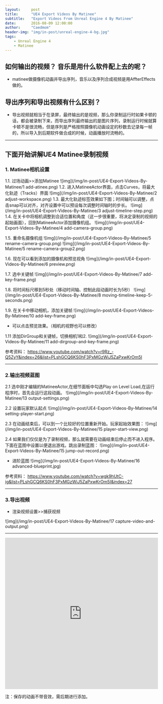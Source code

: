 ```yaml
---
layout:     post
title:      "UE4 Export Videos By Matinee"
subtitle:   "Export Videos From Unreal Engine 4 By Matinee"
date:       2016-08-09 12:00:00
author:     "Caedmom"
header-img: "img/in-post/unreal-engine-4-bg.jpg"
tags:
    - Unreal Engine 4
    - Matinee
---
```



## 如何输出的视频？ 音乐是用什么软件配上去的呢？
* matinee做摄像机动画并导出序列，音乐以及序列合成视频是用AffterEffects做的。
 
## 导出序列和导出视频有什么区别？
* 导出视频就相当于在录屏，最终输出的是视频，那么你录制运行时如果卡顿的话，都会被录制下来，而导出序列最终输出的是图片序列，录制运行时候就算卡顿不是很流畅，但是序列是严格按照摄像机动画设定的秒数去记录每一帧的，所以导入到后期软件做合成的时候，动画播放时流畅的。

---

## 下面开始讲解UE4 Matinee录制视频

### 1. Matinee相机设置
 
1.1. 过场动画>>添加Matinee
![img](/img/in-post/UE4-Export-Videos-By-Matinee/1 add-atinee.png)
1.2. 进入MatineeActor界面，点击Curves，将最大化轨迹（Tracks）界面
![img](/img/in-post/UE4-Export-Videos-By-Matinee/2 adjust-workspace.png)
1.3. 最大化轨迹标签效果如下图；时间轴可以调整，点击snap可以对齐，对齐设置中可以预设每次调整时间轴时的步长。
![img](/img/in-post/UE4-Export-Videos-By-Matinee/3 adjust-timeline-step.png)
1.4. 在关卡中将相机调整到合适位置和角度（这一步很重要，将决定录制的视频的起始画面），回到MatineeActor添加摄像机组。
 ![img](/img/in-post/UE4-Export-Videos-By-Matinee/4 add-camera-group.png)
 
1.5. 重命名摄像机组
![img](/img/in-post/UE4-Export-Videos-By-Matinee/5 rename-camera-group.png)
![img](/img/in-post/UE4-Export-Videos-By-Matinee/5 rename-camera-group2.png) 

 
1.6. 现在可以看到添加的摄像机和预览视角
![img](/img/in-post/UE4-Export-Videos-By-Matinee/6 preview.png)
 
1.7. 选中关键帧
![img](/img/in-post/UE4-Export-Videos-By-Matinee/7 add-key-frame.png)

1.8. 将时间标尺移到5秒处（移动时间轴、控制此段动画时长为5秒）
![img](/img/in-post/UE4-Export-Videos-By-Matinee/8 moving-timeline-keep-5-seconds.png)

1.9. 在关卡中移动相机，添加关键帧
![img](/img/in-post/UE4-Export-Videos-By-Matinee/10 add-key-frame.png)
* 可以点击预览效果。（相机的视野也可以修改）

1.11 添加DirGroup和关键帧，切换相机1和2.
![img](/img/in-post/UE4-Export-Videos-By-Matinee/11 add-dirgroup-and-key-frame.png)
 
参考资料：
https://www.youtube.com/watch?v=r9Rz_-Q5ZyY&index=26&list=PLshGCQ6KS0hF3PxMGzWiJ5ZaPxwKrOm5I
 
---
 
### 2.输出视频蓝图
2.1 选中刚才编辑的MatineeActor,在细节面板中勾选Play on Level Load,在运行程序时，首先会运行这段动画。
![img](/img/in-post/UE4-Export-Videos-By-Matinee/13 output-settings.png)
 
2.2 设置玩家默认起点
![img](/img/in-post/UE4-Export-Videos-By-Matinee/14 setting-player-start.png)
 
2.3 在动画结束后，可以到一个比较好的位置重新开始。玩家起始效果图：
![img](/img/in-post/UE4-Export-Videos-By-Matinee/15 player-start-view.png)
 
2.4 如果我们仅仅是为了录制视频，那么就需要在动画结束后停止而不进入程序。下面在蓝图中设置以便退出游戏。跳出录制蓝图：
![img](/img/in-post/UE4-Export-Videos-By-Matinee/15 jump-out-record.png)
* 进阶蓝图 
![img](/img/in-post/UE4-Export-Videos-By-Matinee/16 advanced-blueprint.jpg)
 
参考资料：
https://www.youtube.com/watch?v=wgk9hUtC-ig&list=PLshGCQ6KS0hF3PxMGzWiJ5ZaPxwKrOm5I&index=27
 
---

### 3.导出视频
* 渲染视频设置>>捕获视频

![img](/img/in-post/UE4-Export-Videos-By-Matinee/17 capture-video-and-output.png)

---

<iframe frameborder="0" width="100%" height="498" src="https://v.qq.com/iframe/player.html?vid=m034717et3g&tiny=0&auto=0" allowfullscreen></iframe>

注：保存的动画不带音效，需后期进行添加。
